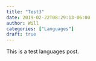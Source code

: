 ```yaml
---
title: "Test3"
date: 2019-02-22T08:29:13-06:00
author: Will
categories: ["Languages"]
draft: true
---
```


This is a test languages post.
